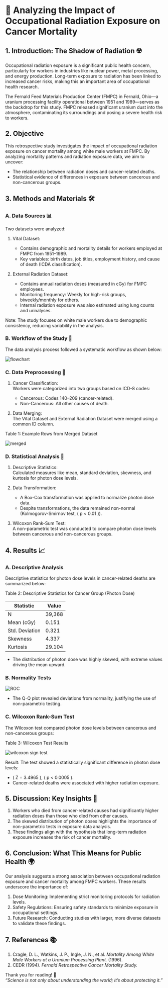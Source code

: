 # 🧪 Analyzing the Impact of Occupational Radiation Exposure on Cancer Mortality  

## 1. Introduction: The Shadow of Radiation ☢️  

Occupational radiation exposure is a significant public health concern, particularly for workers in industries like nuclear power, metal processing, and energy production. Long-term exposure to radiation has been linked to increased cancer risks, making this an important area of occupational health research.  

The Fernald Feed Materials Production Center (FMPC) in Fernald, Ohio—a uranium processing facility operational between 1951 and 1989—serves as the backdrop for this study. FMPC released significant uranium dust into the atmosphere, contaminating its surroundings and posing a severe health risk to workers.  

## 2. Objective
This retrospective study investigates the impact of occupational radiation exposure on cancer mortality among white male workers at FMPC. By analyzing mortality patterns and radiation exposure data, we aim to uncover:  
- The relationship between radiation doses and cancer-related deaths.  
- Statistical evidence of differences in exposure between cancerous and non-cancerous groups.  



## 3. Methods and Materials 🛠️  

### A. Data Sources 📊  

Two datasets were analyzed:  

1. Vital Dataset:  
   - Contains demographic and mortality details for workers employed at FMPC from 1951–1989.  
   - Key variables: birth dates, job titles, employment history, and cause of death (ICDA classification).  

2. External Radiation Dataset:  
   - Contains annual radiation doses (measured in cGy) for FMPC employees.  
   - Monitoring frequency: Weekly for high-risk groups, biweekly/monthly for others.  
   - Internal radiation exposure was also estimated using lung counts and urinalyses.  


Note: The study focuses on white male workers due to demographic consistency, reducing variability in the analysis.  



### B. Workflow of the Study 🔄  

The data analysis process followed a systematic workflow as shown below:  

![flowchart](../../images/project2/flowchart.png)



### C. Data Preprocessing 🧹  

1. Cancer Classification:  
   Workers were categorized into two groups based on ICD-8 codes:  
   - Cancerous: Codes 140–209 (cancer-related).  
   - Non-Cancerous: All other causes of death.  

2. Data Merging:  
   The Vital Dataset and External Radiation Dataset were merged using a common ID column.  

Table 1: Example Rows from Merged Dataset  

![merged](../../images/project2/merged.png)



### D. Statistical Analysis 🧮  

1. Descriptive Statistics:  
   Calculated measures like mean, standard deviation, skewness, and kurtosis for photon dose levels.  

2. Data Transformation:  
   - A Box-Cox transformation was applied to normalize photon dose data.  
   - Despite transformations, the data remained non-normal (Kolmogorov-Smirnov test, \( p < 0.01 \)).  

3. Wilcoxon Rank-Sum Test:  
   A non-parametric test was conducted to compare photon dose levels between cancerous and non-cancerous groups.  



## 4. Results 📈  

### A. Descriptive Analysis  

Descriptive statistics for photon dose levels in cancer-related deaths are summarized below:  

Table 2: Descriptive Statistics for Cancer Group (Photon Dose)  

| Statistic      | Value       |  
|--|--|  
| N                  | 39,368          |  
| Mean (cGy)         | 0.151           |  
| Std. Deviation     | 0.321           |  
| Skewness           | 4.337           |  
| Kurtosis           | 29.104          |  

- The distribution of photon dose was highly skewed, with extreme values driving the mean upward.  



### B. Normality Tests  

![ROC](../../images/project2/normalization.png) 
- The Q-Q plot revealed deviations from normality, justifying the use of non-parametric testing.  



### C. Wilcoxon Rank-Sum Test  

The Wilcoxon test compared photon dose levels between cancerous and non-cancerous groups:  

Table 3: Wilcoxon Test Results  

 ![wilcoxon sign test](../../images/project2/wilcoxon.png
)

Result: The test showed a statistically significant difference in photon dose levels:  
- \( Z = 3.4965 \), \( p < 0.0005 \).  
- Cancer-related deaths were associated with higher radiation exposure.  



## 5. Discussion: Key Insights 🧐  

1. Workers who died from cancer-related causes had significantly higher radiation doses than those who died from other causes.  
2. The skewed distribution of photon doses highlights the importance of non-parametric tests in exposure data analysis.  
3. These findings align with the hypothesis that long-term radiation exposure increases the risk of cancer mortality.  



## 6. Conclusion: What This Means for Public Health 🌍  

Our analysis suggests a strong association between occupational radiation exposure and cancer mortality among FMPC workers. These results underscore the importance of:  
1. Dose Monitoring: Implementing strict monitoring protocols for radiation levels.  
2. Safety Regulations: Ensuring safety standards to minimize exposure in occupational settings.  
3. Future Research: Conducting studies with larger, more diverse datasets to validate these findings. 

## 7. References 📚  

1. Cragle, D. L., Watkins, J. P., Ingle, J. N., et al. *Mortality Among White Male Workers at a Uranium Processing Plant.* (1996).  
2. CEDR (1994). *Fernald Retrospective Cancer Mortality Study.*  


Thank you for reading! 🚀  
*“Science is not only about understanding the world; it’s about protecting it.”*  
